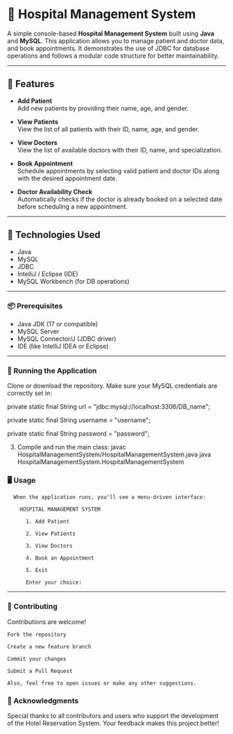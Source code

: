 # 🏥 Hospital Management System

A simple console-based **Hospital Management System** built using **Java** and **MySQL**. This application allows you to manage patient and doctor data, and book appointments. It demonstrates the use of JDBC for database operations and follows a modular code structure for better maintainability.

---

## 🚀 Features

- **Add Patient**  
  Add new patients by providing their name, age, and gender.

- **View Patients**  
  View the list of all patients with their ID, name, age, and gender.

- **View Doctors**  
  View the list of available doctors with their ID, name, and specialization.

- **Book Appointment**  
  Schedule appointments by selecting valid patient and doctor IDs along with the desired appointment date.

- **Doctor Availability Check**  
  Automatically checks if the doctor is already booked on a selected date before scheduling a new appointment.

---

## 🧱 Technologies Used

- Java
- MySQL
- JDBC
- IntelliJ / Eclipse (IDE)
- MySQL Workbench (for DB operations)

---


### 📦 Prerequisites

- Java JDK (17 or compatible)
- MySQL Server
- MySQL Connector/J (JDBC driver)
- IDE (like IntelliJ IDEA or Eclipse)

---

### 🧪 Running the Application

  Clone or download the repository.
  Make sure your MySQL credentials are correctly set in:
  
  private static final String url = "jdbc:mysql://localhost:3306/DB_name";
  
  private static final String username = "username";
  
  private static final String password = "password";

3. Compile and run the main class:
     javac HospitalManagementSystem/HospitalManagementSystem.java
     java HospitalManagementSystem.HospitalManagementSystem

### 🖥️ Usage
      When the application runs, you'll see a menu-driven interface:
      
        HOSPITAL MANAGEMENT SYSTEM
        
          1. Add Patient
          
          2. View Patients
          
          3. View Doctors
          
          4. Book an Appointment
          
          5. Exit
          
          Enter your choice:


---
### 🤝 Contributing
  Contributions are welcome!

    Fork the repository
    
    Create a new feature branch
    
    Commit your changes
    
    Submit a Pull Request
    
    Also, feel free to open issues or make any other suggestions.

### 🙏 Acknowledgments

Special thanks to all contributors and users who support the development of the Hotel Reservation System.
Your feedback makes this project better!
    



